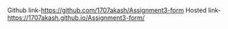 Github link-https://github.com/1707akash/Assignment3-form
Hosted link- https://1707akash.github.io/Assignment3-form/
